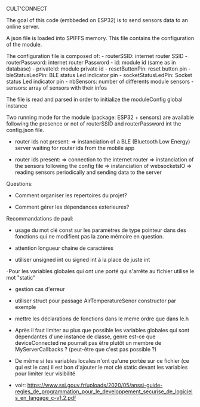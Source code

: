 CULT'CONNECT

The goal of this code (embbeded on ESP32) is to send sensors data to an online server.

A json file is loaded into SPIFFS memory. This file contains the configuration of the module.

The configuration file is composed of:
        - routerSSID: internet router SSID
        - routerPassword: internet router Password
        - id: module id (same as in database)
        - privateId: module private id
        - resetButtonPin: reset button pin
        - bleStatusLedPin: BLE status Led indicator pin
        - socketStatusLedPin: Socket status Led indicator pin
        - nbSensors: number of differents module sensors
        - sensors: array of sensors with their infos

The file is read and parsed in order to initialize the moduleConfig global instance

Two running mode for the module (package: ESP32 + sensors) are available following the presence or not of routerSSID and routerPassword int the config.json file.

- router ids not present:
    => instanciation of a BLE (Bluetooth Low Energy) server waiting for router ids from the mobile app

- router ids present:
    => connection to the internet router
    => instanciation of the sensors following the config file
    => instanciation of websocketsIO
    => reading sensors periodically and sending data to the server


Questions:

- Comment organiser les repertoires du projet?

- Comment gérer les dépendances exterieures?


Recommandations de paul:

- usage du mot clé const sur les paramètres de type pointeur dans des fonctions qui ne modifient pas la zone mémoire en question.

- attention longueur chaine de caractères

- utiliser unsigned int ou signed int  à la place de juste int

-Pour les variables globales qui ont une porté qui s'arrête au fichier utilise le mot "static"

- gestion cas d'erreur

- utiliser struct pour passage AirTemperatureSenor constructor par exemple

- mettre les déclarations de fonctions dans le meme ordre que dans le.h

- Après il faut limiter au plus que possible les variables globales qui sont dépendantes d'une instance de classe, genre est-ce que deviceConnected ne pourrait pas être plutôt un membre de MyServerCallbacks ? (peut-être que c'est pas possible ?)

- De même si tes variables locales n'ont qu'une portée sur ce fichier (ce qui est le cas) il est bon d'ajouter le mot clé static devant les variables pour limiter leur visibilité

- voir: https://www.ssi.gouv.fr/uploads/2020/05/anssi-guide-regles_de_programmation_pour_le_developpement_securise_de_logiciels_en_langage_c-v1.2.pdf